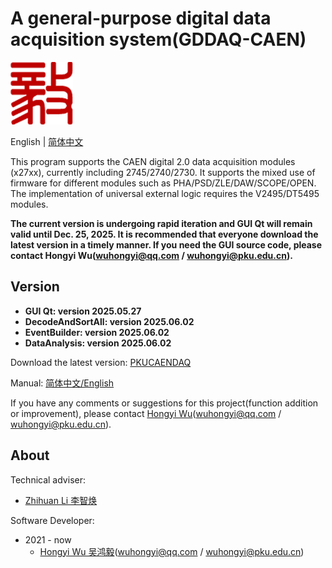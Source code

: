<!-- README.md --- 
;; 
;; Description: 
;; Author: Hongyi Wu(吴鸿毅)
;; Email: wuhongyi@qq.com 
;; Created: 五 12月 17 20:14:52 2021 (+0800)
;; Last-Updated: 一 6月  2 21:44:36 2025 (+0800)
;;           By: Hongyi Wu(吴鸿毅)
;;     Update #: 43
;; URL: http://wuhongyi.cn -->

# A general-purpose digital data acquisition system(GDDAQ-CAEN)

![Yi logo](Yilogo100.png)

English | [简体中文](https://github.com/wuhongyi/PKUCAENDAQ/blob/main/README_zh.md)


This program supports the CAEN digital 2.0 data acquisition modules (x27xx), currently including 2745/2740/2730. It supports the mixed use of firmware for different modules such as PHA/PSD/ZLE/DAW/SCOPE/OPEN. The implementation of universal external logic requires the V2495/DT5495 modules.

**The current version is undergoing rapid iteration and GUI Qt will remain valid until Dec. 25, 2025. It is recommended that everyone download the latest version in a timely manner. If you need the GUI source code, please contact Hongyi Wu(wuhongyi@qq.com / wuhongyi@pku.edu.cn).**



## Version

- **GUI Qt: version 2025.05.27**
- **DecodeAndSortAll: version 2025.06.02**
- **EventBuilder: version 2025.06.02**
- **DataAnalysis: version 2025.06.02**



Download the latest version: [PKUCAENDAQ](https://github.com/wuhongyi/PKUCAENDAQ)

Manual:  [简体中文/English](http://wuhongyi.cn/PKUCAENDAQ/)


If you have any comments or suggestions for this project(function addition or improvement), please contact [Hongyi Wu](https://github.com/wuhongyi)(wuhongyi@qq.com / wuhongyi@pku.edu.cn). 



## About



Technical adviser:
- [Zhihuan Li 李智焕](https://github.com/zhihuanli)


Software Developer:
- 2021 - now
	- [Hongyi Wu 吴鸿毅](https://github.com/wuhongyi)(wuhongyi@qq.com / wuhongyi@pku.edu.cn) 







<!--
echo "# PKUCAENDAQ" >> README.md
git init
git add README.md
git commit -m "first commit"
git branch -M main
git remote add origin git@github.com:wuhongyi/PKUCAENDAQ.git
git push -u origin main
 -->
 
<!-- README.md ends here -->

